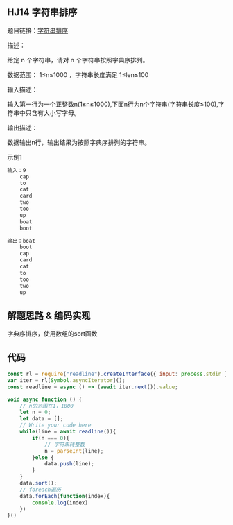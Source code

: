 ## HJ14 字符串排序
题目链接：[字符串排序](https://www.nowcoder.com/practice/5af18ba2eb45443aa91a11e848aa6723?tpId=37&tqId=21237&rp=1&ru=/exam/oj/ta&qru=/exam/oj/ta&sourceUrl=%2Fexam%2Foj%2Fta%3FtpId%3D37&difficulty=undefined&judgeStatus=undefined&tags=&title=)

描述：

给定 n 个字符串，请对 n 个字符串按照字典序排列。

数据范围： 1≤n≤1000  ，字符串长度满足 1≤len≤100 

输入描述：

输入第一行为一个正整数n(1≤n≤1000),下面n行为n个字符串(字符串长度≤100),字符串中只含有大小写字母。

输出描述：

数据输出n行，输出结果为按照字典序排列的字符串。

示例1
```html
输入：9
	cap
	to
	cat
	card
	two
	too
	up
	boat
	boot

输出：boat
	boot
	cap
	card
	cat
	to
	too
	two
	up
```

## 解题思路 & 编码实现
字典序排序，使用数组的sort函数

## 代码

```javascript
const rl = require("readline").createInterface({ input: process.stdin });
var iter = rl[Symbol.asyncIterator]();
const readline = async () => (await iter.next()).value;

void async function () {
    // n的范围在1，1000
    let n = 0;
    let data = []; 
    // Write your code here
    while(line = await readline()){
        if(n === 0){
            // 字符串转整数
            n = parseInt(line);
        }else {
            data.push(line);
        }
    }
    data.sort();
    // foreach遍历
    data.forEach(function(index){
        console.log(index)
    })
}()
```